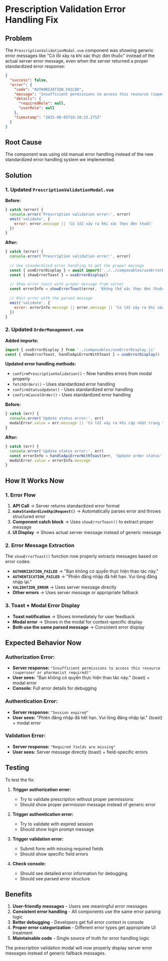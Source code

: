 # Prescription Validation Error Handling Fix

## Problem
The `PrescriptionValidationModal.vue` component was showing generic error messages like "Có lỗi xảy ra khi xác thực đơn thuốc" instead of the actual server error message, even when the server returned a proper standardized error response:

```json
{
  "success": false,
  "error": {
    "code": "AUTHORIZATION_FAILED",
    "message": "Insufficient permissions to access this resource (superuser or pharmacist required)",
    "details": {
      "requiredRole": null,
      "userRole": null
    },
    "timestamp": "2025-08-05T10:10:33.275Z"
  }
}
```

## Root Cause
The component was using old manual error handling instead of the new standardized error handling system we implemented.

## Solution

### 1. Updated `PrescriptionValidationModal.vue`
**Before:**
```javascript
} catch (error) {
  console.error('Prescription validation error:', error)
  emit('validate', {
    error: error.message || 'Có lỗi xảy ra khi xác thực đơn thuốc'
  })
}
```

**After:**
```javascript
} catch (error) {
  console.error('Prescription validation error:', error)
  
  // Use standardized error handling to get the proper message
  const { useErrorDisplay } = await import('../../composables/useErrorDisplay.js')
  const { showErrorToast } = useErrorDisplay()
  
  // Show error toast with proper message from server
  const errorInfo = showErrorToast(error, 'Không thể xác thực đơn thuốc')
  
  // Emit error with the parsed message
  emit('validate', {
    error: errorInfo.message || error.message || 'Có lỗi xảy ra khi xác thực đơn thuốc'
  })
}
```

### 2. Updated `OrderManagement.vue`
**Added imports:**
```javascript
import { useErrorDisplay } from '../composables/useErrorDisplay.js'
const { showErrorToast, handleApiErrorWithToast } = useErrorDisplay()
```

**Updated error handling methods:**
- `confirmPrescriptionValidation()` - Now handles errors from modal properly
- `fetchOrders()` - Uses standardized error handling
- `confirmStatusUpdate()` - Uses standardized error handling  
- `confirmCancelOrder()` - Uses standardized error handling

**Before:**
```javascript
} catch (err) {
  console.error('Update status error:', err)
  modalError.value = err.message || 'Có lỗi xảy ra khi cập nhật trạng thái đơn hàng'
}
```

**After:**
```javascript
} catch (err) {
  console.error('Update status error:', err)
  const errorInfo = handleApiErrorWithToast(err, 'Update order status', 'Không thể cập nhật trạng thái đơn hàng')
  modalError.value = errorInfo.message
}
```

## How It Works Now

### 1. Error Flow
1. **API Call** → Server returns standardized error format
2. **`makeStandardizedApiRequest()`** → Automatically parses error and throws structured error
3. **Component catch block** → Uses `showErrorToast()` to extract proper message
4. **UI Display** → Shows actual server message instead of generic message

### 2. Error Message Extraction
The `showErrorToast()` function now properly extracts messages based on error codes:

- **`AUTHORIZATION_FAILED`** → "Bạn không có quyền thực hiện thao tác này."
- **`AUTHENTICATION_FAILED`** → "Phiên đăng nhập đã hết hạn. Vui lòng đăng nhập lại."
- **`VALIDATION_ERROR`** → Uses server message directly
- **Other errors** → Uses server message or appropriate fallback

### 3. Toast + Modal Error Display
- **Toast notification** → Shows immediately for user feedback
- **Modal error** → Shows in the modal for context-specific display
- **Both use the same parsed message** → Consistent error display

## Expected Behavior Now

### Authorization Error:
- **Server response:** `"Insufficient permissions to access this resource (superuser or pharmacist required)"`
- **User sees:** "Bạn không có quyền thực hiện thao tác này." (toast) + modal error
- **Console:** Full error details for debugging

### Authentication Error:
- **Server response:** `"Session expired"`
- **User sees:** "Phiên đăng nhập đã hết hạn. Vui lòng đăng nhập lại." (toast) + modal error

### Validation Error:
- **Server response:** `"Required fields are missing"`
- **User sees:** Server message directly (toast) + field-specific errors

## Testing

To test the fix:

1. **Trigger authorization error:**
   - Try to validate prescription without proper permissions
   - Should show proper permission message instead of generic error

2. **Trigger authentication error:**
   - Try to validate with expired session
   - Should show login prompt message

3. **Trigger validation error:**
   - Submit form with missing required fields
   - Should show specific field errors

4. **Check console:**
   - Should see detailed error information for debugging
   - Should see parsed error structure

## Benefits

1. **User-friendly messages** - Users see meaningful error messages
2. **Consistent error handling** - All components use the same error parsing logic
3. **Better debugging** - Developers get full error context in console
4. **Proper error categorization** - Different error types get appropriate UI treatment
5. **Maintainable code** - Single source of truth for error handling logic

The prescription validation modal will now properly display server error messages instead of generic fallback messages.